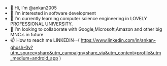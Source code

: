 - 👋 Hi, I’m @ankan2005
- 👀 I’m interested in software development
- 🌱 I’m currently learning computer science engineering in LOVELY PROFESSIONAL UNIVERSITY.
- 💞️ I’m looking to collaborate with Google,Microsoft,Amazon and other big MNC.s in future
- 📫 How to reach me LINKEDIN--( https://www.linkedin.com/in/ankan-ghosh-0v?utm_source=share&utm_campaign=share_via&utm_content=profile&utm_medium=android_app )

<!---
ankan2005/ankan2005 is a ✨ special ✨ repository because its `README.md` (this file) appears on your GitHub profile.
You can click the Preview link to take a look at your changes.
--->
